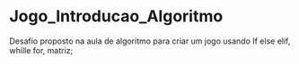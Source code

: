 # Jogo_Introducao_Algoritmo
Desafio proposto na aula de algoritmo para criar um jogo usando If else elif, whille for, matriz;
